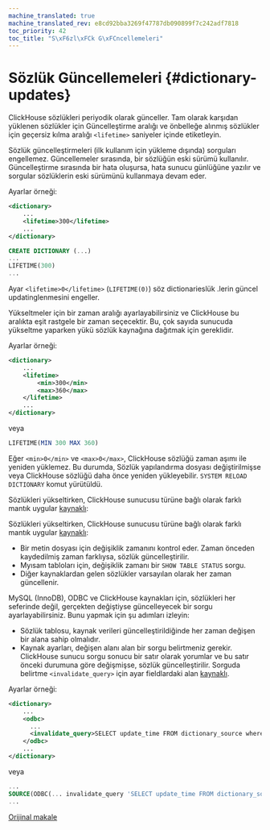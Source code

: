 ```yaml
---
machine_translated: true
machine_translated_rev: e8cd92bba3269f47787db090899f7c242adf7818
toc_priority: 42
toc_title: "S\xF6zl\xFCk G\xFCncellemeleri"
---
```


# Sözlük Güncellemeleri {#dictionary-updates}

ClickHouse sözlükleri periyodik olarak günceller. Tam olarak karşıdan yüklenen sözlükler için Güncelleştirme aralığı ve önbelleğe alınmış sözlükler için geçersiz kılma aralığı `<lifetime>` saniyeler içinde etiketleyin.

Sözlük güncelleştirmeleri (ilk kullanım için yükleme dışında) sorguları engellemez. Güncellemeler sırasında, bir sözlüğün eski sürümü kullanılır. Güncelleştirme sırasında bir hata oluşursa, hata sunucu günlüğüne yazılır ve sorgular sözlüklerin eski sürümünü kullanmaya devam eder.

Ayarlar örneği:

``` xml
<dictionary>
    ...
    <lifetime>300</lifetime>
    ...
</dictionary>
```

``` sql
CREATE DICTIONARY (...)
...
LIFETIME(300)
...
```

Ayar `<lifetime>0</lifetime>` (`LIFETIME(0)`) söz dictionarieslük .lerin güncel updatinglenmesini engeller.

Yükseltmeler için bir zaman aralığı ayarlayabilirsiniz ve ClickHouse bu aralıkta eşit rastgele bir zaman seçecektir. Bu, çok sayıda sunucuda yükseltme yaparken yükü sözlük kaynağına dağıtmak için gereklidir.

Ayarlar örneği:

``` xml
<dictionary>
    ...
    <lifetime>
        <min>300</min>
        <max>360</max>
    </lifetime>
    ...
</dictionary>
```

veya

``` sql
LIFETIME(MIN 300 MAX 360)
```

Eğer `<min>0</min>` ve `<max>0</max>`, ClickHouse sözlüğü zaman aşımı ile yeniden yüklemez.
Bu durumda, Sözlük yapılandırma dosyası değiştirilmişse veya ClickHouse sözlüğü daha önce yeniden yükleyebilir. `SYSTEM RELOAD DICTIONARY` komut yürütüldü.

Sözlükleri yükseltirken, ClickHouse sunucusu türüne bağlı olarak farklı mantık uygular [kaynaklı](external-dicts-dict-sources.md):

Sözlükleri yükseltirken, ClickHouse sunucusu türüne bağlı olarak farklı mantık uygular [kaynaklı](external-dicts-dict-sources.md):

-   Bir metin dosyası için değişiklik zamanını kontrol eder. Zaman önceden kaydedilmiş zaman farklıysa, sözlük güncelleştirilir.
-   Myısam tabloları için, değişiklik zamanı bir `SHOW TABLE STATUS` sorgu.
-   Diğer kaynaklardan gelen sözlükler varsayılan olarak her zaman güncellenir.

MySQL (InnoDB), ODBC ve ClickHouse kaynakları için, sözlükleri her seferinde değil, gerçekten değiştiyse güncelleyecek bir sorgu ayarlayabilirsiniz. Bunu yapmak için şu adımları izleyin:

-   Sözlük tablosu, kaynak verileri güncelleştirildiğinde her zaman değişen bir alana sahip olmalıdır.
-   Kaynak ayarları, değişen alanı alan bir sorgu belirtmeniz gerekir. ClickHouse sunucu sorgu sonucu bir satır olarak yorumlar ve bu satır önceki durumuna göre değişmişse, sözlük güncelleştirilir. Sorguda belirtme `<invalidate_query>` için ayar fieldlardaki alan [kaynaklı](external-dicts-dict-sources.md).

Ayarlar örneği:

``` xml
<dictionary>
    ...
    <odbc>
      ...
      <invalidate_query>SELECT update_time FROM dictionary_source where id = 1</invalidate_query>
    </odbc>
    ...
</dictionary>
```

veya

``` sql
...
SOURCE(ODBC(... invalidate_query 'SELECT update_time FROM dictionary_source where id = 1'))
...
```

[Orijinal makale](https://clickhouse.tech/docs/en/query_language/dicts/external_dicts_dict_lifetime/) <!--hide-->
